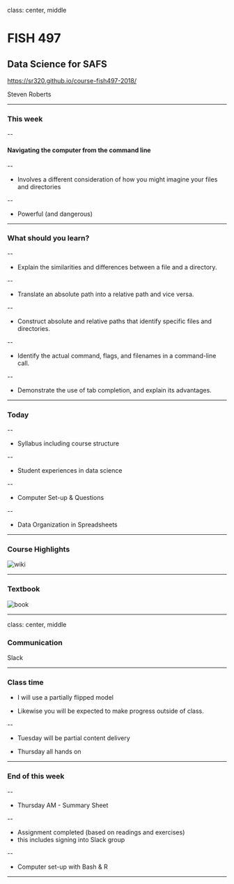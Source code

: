 class: center, middle

# FISH 497
## Data Science for SAFS


https://sr320.github.io/course-fish497-2018/


Steven Roberts


---

### This week 
--

#### Navigating the computer from the command line

--

- Involves a different consideration of how you might imagine your files and directories

--

- Powerful (and dangerous)




---

### What should you learn?

--

- Explain the similarities and differences between a file and a directory.

--

- Translate an absolute path into a relative path and vice versa.

--

- Construct absolute and relative paths that identify specific files and directories.

--

- Identify the actual command, flags, and filenames in a command-line call.

--

- Demonstrate the use of tab completion, and explain its advantages.




---

### Today

--

- Syllabus including course structure

--

- Student experiences in data science

--

- Computer Set-up & Questions

--

- Data Organization in Spreadsheets




---
### Course Highlights

![wiki](https://d.pr/i/na1JSM+)


---

### Textbook

![book](http://r4ds.had.co.nz/cover.png)

---
class: center, middle

### Communication

Slack



---

### Class time



- I will use a partially flipped model

- Likewise you will be expected to make progress outside of class.

--

- Tuesday will be partial content delivery

- Thursday all hands on


---



### End of this week

--

- Thursday AM - Summary Sheet

--

- Assignment completed (based on readings and exercises)
- this includes signing into Slack group

--

- Computer set-up with Bash & R




---
